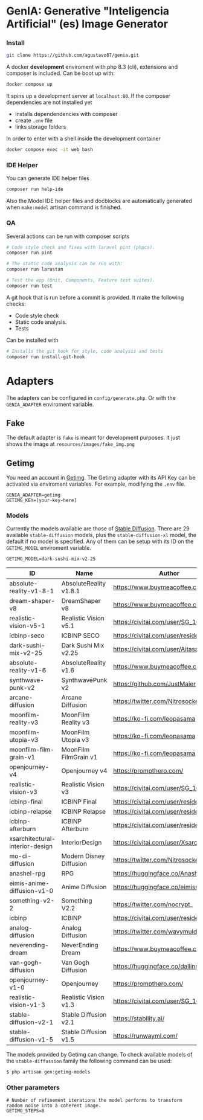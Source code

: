 # GenIA: Generative "Inteligencia Artificial" (es) Image Generator

### Install

```sh
git clone https://github.com/agustavo87/genia.git
```

A docker **development** enviroment with php 8.3 (cli), extensions and composer is included. Can be boot up with:

```sh
docker compose up
```

It spins up a development server at `localhost:80`. If the composer dependencies are not installed yet
- installs dependendencies with composer
- create `.env` file 
- links storage folders

In order to enter with a shell inside the development container

```sh
docker compose exec -it web bash
```

### IDE Helper

You can generate IDE helper files 

```sh
composer run help-ide
```

Also the Model IDE helper files and docblocks are automatically generated when `make:model` artisan command is finished.

### QA

Several actions can be run with composer scripts

```sh
# Code style check and fixes with laravel pint (phpcs).
composer run pint

# The static code analysis can be run with:
composer run larastan

# Test the app (Unit, Components, Feature test suites).
composer run test
```

A git hook that is run before a commit is provided. It make the following checks:

- Code style check
- Static code analysis.
- Tests

Can be installed with

```sh
# Installs the git hook for style, code analysis and tests
composer run install-git-hook
``` 

# Adapters

The adapters can be configured in `config/generate.php`. Or with the `GENIA_ADAPTER` enviroment variable.

## Fake

The default adapter is `fake` is meant for development purposes. It just shows the image at `resources/images/fake_img.png`

## Getimg

You need an account in [Getimg](https://getimg.ai/]). The Getimg adapter with its API Key can be activated via enviroment variables. For example, modifying the `.env` file.

```
GENIA_ADAPTER=getimg
GETIMG_KEY=[your-key-here]
```

### Models

Currently the models available are those of [Stable Diffusion](https://stability.ai/). There are 29 available `stable-diffusion` models, plus the `stable-diffusion-xl` model, the default if no model is specified. Any of them can be setup with its ID on the `GETIMG_MODEL` enviroment variable.

```
GETIMG_MODEL=dark-sushi-mix-v2-25
````

| ID                              | Name                    | Author                                   |
|---------------------------------|-------------------------|------------------------------------------|
| absolute-reality-v1-8-1         | AbsoluteReality v1.8.1  | https://www.buymeacoffee.com/lykon       |
| dream-shaper-v8                 | DreamShaper v8          | https://www.buymeacoffee.com/lykon       |
| realistic-vision-v5-1           | Realistic Vision v5.1   | https://civitai.com/user/SG_161222       |
| icbinp-seco                     | ICBINP SECO             | https://civitai.com/user/residentchiefnz |
| dark-sushi-mix-v2-25            | Dark Sushi Mix v2.25    | https://civitai.com/user/Aitasai         |
| absolute-reality-v1-6           | AbsoluteReality v1.6    | https://www.buymeacoffee.com/lykon       |
| synthwave-punk-v2               | SynthwavePunk v2        | https://github.com/JustMaier             |
| arcane-diffusion                | Arcane Diffusion        | https://twitter.com/Nitrosocke           |
| moonfilm-reality-v3             | MoonFilm Reality v3     | https://ko-fi.com/leopasama              |
| moonfilm-utopia-v3              | MoonFilm Utopia v3      | https://ko-fi.com/leopasama              |
| moonfilm-film-grain-v1          | MoonFilm FilmGrain v1   | https://ko-fi.com/leopasama              |
| openjourney-v4                  | Openjourney v4          | https://prompthero.com/                  |
| realistic-vision-v3             | Realistic Vision v3     | https://civitai.com/user/SG_161222       |
| icbinp-final                    | ICBINP Final            | https://civitai.com/user/residentchiefnz |
| icbinp-relapse                  | ICBINP Relapse          | https://civitai.com/user/residentchiefnz |
| icbinp-afterburn                | ICBINP Afterburn        | https://civitai.com/user/residentchiefnz |
| xsarchitectural-interior-design | InteriorDesign          | https://civitai.com/user/Xsarchitectural |
| mo-di-diffusion                 | Modern Disney Diffusion | https://twitter.com/Nitrosocke           |
| anashel-rpg                     | RPG                     | https://huggingface.co/Anashel           |
| eimis-anime-diffusion-v1-0      | Anime Diffusion         | https://huggingface.co/eimiss            |
| something-v2-2                  | Something V2.2          | https://twitter.com/nocrypt_             |
| icbinp                          | ICBINP                  | https://civitai.com/user/residentchiefnz |
| analog-diffusion                | Analog Diffusion        | https://twitter.com/wavymulder           |
| neverending-dream               | NeverEnding Dream       | https://www.buymeacoffee.com/lykon       |
| van-gogh-diffusion              | Van Gogh Diffusion      | https://huggingface.co/dallinmackay      |
| openjourney-v1-0                | Openjourney             | https://prompthero.com/                  |
| realistic-vision-v1-3           | Realistic Vision v1.3   | https://civitai.com/user/SG_161222       |
| stable-diffusion-v2-1           | Stable Diffusion v2.1   | https://stability.ai/                    |
| stable-diffusion-v1-5           | Stable Diffusion v1.5   | https://runwayml.com/                    |

The models provided by Getimg can change. To check available models of the `stable-diffussion` family the following command can be used:

```sh
$ php artisan gen:getimg-models
```

### Other parameters

```
# Number of refinement iterations the model performs to transform random noise into a coherent image.
GETIMG_STEPS=8
```
